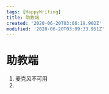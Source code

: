 ```yaml
---
tags: [HappyWriting]
title: 助教端
created: '2020-06-20T03:06:19.902Z'
modified: '2020-06-20T03:09:33.951Z'
---
```


# 助教端
1. 麦克风不可用
2. 
